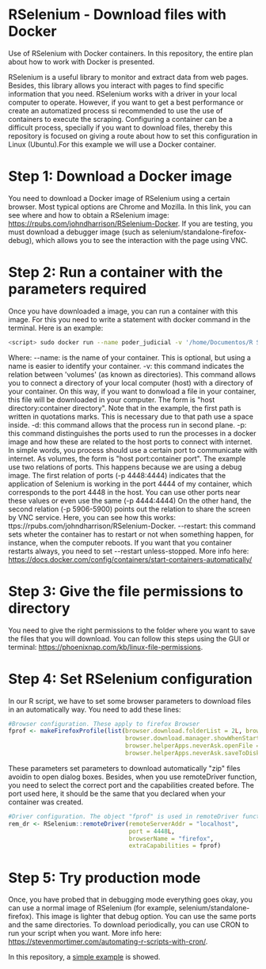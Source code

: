 # RSelenium - Download files with Docker
Use of RSelenium with Docker containers. In this repository, the entire plan about how to work with Docker is presented.

RSelenium is a useful library to monitor and extract data from web pages. Besides, this library allows you interact with pages to find specific information that you need. RSelenium works with a driver in your local computer to operate. However, if you want to get a best performance or create an automatized process si recommended to use the use of containers to execute the scraping. Configuring a container can be a difficult process, specially if you want to download files, thereby this repository is focused on giving a route about how to set this configuration in Linux (Ubuntu).For this example we will use a Docker container.

# Step 1:  Download a Docker image 

You need to download a Docker image of RSelenium using a certain browser. Most typical options are Chrome and Mozilla. In this link, you can see where and how to obtain a RSelenium image: https://rpubs.com/johndharrison/RSelenium-Docker. If you are testing, you must download a debugger image (such as selenium/standalone-firefox-debug), which allows you to see the interaction with the page using VNC.

# Step 2: Run a container with the parameters required

Once you have downloaded a image, you can run a container with this image. For this you need to write a statement with docker command in the terminal. Here is an example:

```sh
<script> sudo docker run --name poder_judicial -v '/home/Documentos/R Scripts/RSelenium/Poder_Judicial/Descargas':/home/seluser/Downloads:rw -d --restart unless-stopped -p 4448:4444 -p 5906:5900 selenium/standalone-firefox-debug 
```  

Where: 
  --name: is the name of your container. This is optional, but using a name is easier to identify your container.
  -v: this command indicates the relation between 'volumes' (as known as directories). This command allows you to connect a directory of your local computer (host) with a directory of your container. On this way, if you want to donwload a file in your container, this file will be downloaded in your computer. The form is "host directory:container directory". Note that in the example, the first path is written in quotations marks. This is necessary due to that path use a space inside. 
  -d: this command allows that the process run in second plane.
  -p: this command distinguishes the ports used to run the processes in a docker image and how these are related to the host ports to connect with internet. In simple words, you process should use a certain port to communicate with internet. As volumes, the form is "host port:container port". The example use two relations of ports. This happens because we are using a debug image. The first relation of ports (-p 4448:4444) indicates that the application of Selenium is working in the port 4444 of my container, which corresponds to the port 4448 in the host. You can use other ports near these values or even use the same (-p 4444:4444) On the other hand, the second relation (-p 5906-5900) points out the relation to share the screen by VNC service. Here, you can see how this works: ttps://rpubs.com/johndharrison/RSelenium-Docker.
    --restart: this command sets wheter the container has to restart or not when something happen, for instance, when the computer reboots. If you want that you container restarts always, you need to set --restart unless-stopped. More info here: https://docs.docker.com/config/containers/start-containers-automatically/

# Step 3: Give the file permissions to directory

You need to give the right permissions to the folder where you want to save the files that you will download. You can follow this steps using the GUI or terminal: https://phoenixnap.com/kb/linux-file-permissions.

# Step 4: Set RSelenium configuration

In our R script, we have to set some browser parameters to download files in an automatically way. You need to add these lines:

```r
#Browser configuration. These apply to firefox Browser
fprof <- makeFirefoxProfile(list(browser.download.folderList = 2L, browser.download.dir = "home/seluser/Downloads", 
                                 browser.download.manager.showWhenStarting = FALSE,
                                 browser.helperApps.neverAsk.openFile = "application/zip",
                                 browser.helperApps.neverAsk.saveToDisk =  "application/zip"))
```

These parameters set parameters to download automatically "zip" files avoidin to open dialog boxes. Besides, when you use remoteDriver function, you need to select the correct port and the capabilities created before. The port used here, it should be the same that you declared when your container was created.

```r
#Driver configuration. The object "fprof" is used in remoteDriver function.
rem_dr <- RSelenium::remoteDriver(remoteServerAddr = "localhost",
                                  port = 4448L,
                                  browserName = "firefox", 
                                  extraCapabilities = fprof)
```

# Step 5: Try production mode

Once, you have probed that in debugging mode everything goes okay, you can use a normal image of RSelenium (for example, selenium/standalone-firefox). This image is lighter that debug option. You can use the same ports and the same directories. To download periodically, you can use CRON to run your script when you want. More info here: https://stevenmortimer.com/automating-r-scripts-with-cron/.

In this repository, a [simple example](https://github.com/victor64bm/RSelenium---Download-files-with-Docker-images/blob/master/Poder_Judicial_Docker.R) is showed.

